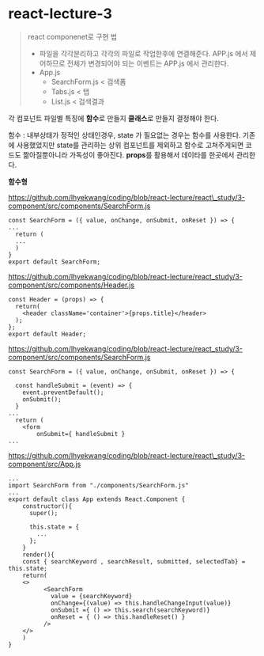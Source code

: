# react-lecture-3

> react componenet로 구현 법
> 
> * 파일을 각각분리하고 각각의 파일로 작업한후에 연결해준다. APP.js 에서 제어하므로 전체가 변경되어야 되는 이벤트는 APP.js 에서 관리한다.
> *   App.js 
>     * SearchForm.js < 검색폼
>     * Tabs.js < 탭
>     * List.js < 검색결과

각 컴포넌트 파일별 특징에 **함수**로 만들지 **클래스**로 만들지 결정해야 한다.

함수 : 내부상태가 정적인 상태인경우, state 가 필요없는 경우는 함수를 사용한다. 기존에 사용했었지만 state를 관리하는 상위 컴포넌트를 제외하고 함수로 고쳐주게되면 코드도 짦아질뿐아니라 가독성이 좋아진다. **props**를 활용해서 데이타를 한곳에서 관리한다.

**함수형**

https://github.com/lhyekwang/coding/blob/react-lecture/react\_study/3-component/src/components/SearchForm.js

```
const SearchForm = ({ value, onChange, onSubmit, onReset }) => {
...
  return (
  ...
  )
}
export default SearchForm;
```
https://github.com/lhyekwang/coding/blob/react-lecture/react_study/3-component/src/components/Header.js

```
const Header = (props) => {
  return(
    <header className='container'>{props.title}</header>
  );
};
export default Header;
```

https://github.com/lhyekwang/coding/blob/react-lecture/react_study/3-component/src/components/SearchForm.js
```
const SearchForm = ({ value, onChange, onSubmit, onReset }) => {

  const handleSubmit = (event) => {
    event.preventDefault();
    onSubmit();
  }
...
  return (
    <form 
        onSubmit={ handleSubmit }
...
```


https://github.com/lhyekwang/coding/blob/react-lecture/react\_study/3-component/src/App.js

```
...
import SearchForm from "./components/SearchForm.js"
...
export default class App extends React.Component {
    constructor(){
      super();

      this.state = { 
        ...
      };
    }
    render(){
    const { searchKeyword , searchResult, submitted, selectedTab} = this.state;
    return(
    <>
          <SearchForm 
            value = {searchKeyword}
            onChange={(value) => this.handleChangeInput(value)}
            onSubmit ={ () => this.search(searchKeyword)} 
            onReset = { () => this.handleReset() }
          />
    </>
    )
}

```

